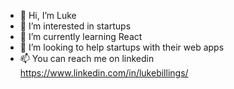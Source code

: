 - 👋 Hi, I’m Luke
- 👀 I’m interested in startups
- 🌱 I’m currently learning React
- 💞️ I’m looking to help startups with their web apps
- 📫 You can reach me on linkedin https://www.linkedin.com/in/lukebillings/

<!---
lukebillings/lukebillings is a ✨ special ✨ repository because its `README.md` (this file) appears on your GitHub profile.
You can click the Preview link to take a look at your changes.
--->
